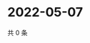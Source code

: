 # 2022-05-07

共 0 条

<!-- BEGIN WEIBO -->
<!-- 最后更新时间 Sat May 07 2022 05:14:11 GMT+0800 (China Standard Time) -->

<!-- END WEIBO -->

